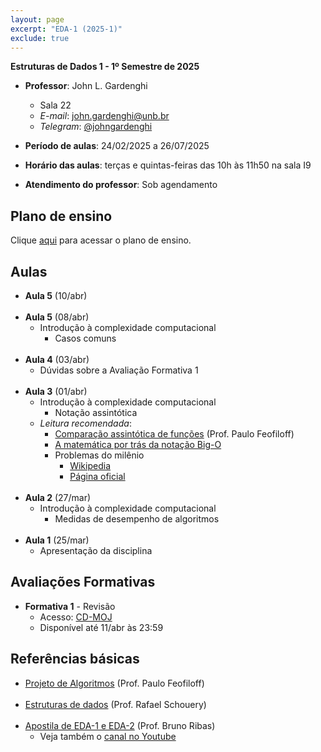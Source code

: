 ```yaml
---
layout: page
excerpt: "EDA-1 (2025-1)"
exclude: true
---
```


**Estruturas de Dados 1 - 1º Semestre de 2025**

* **Professor**: John L. Gardenghi
  + Sala 22
  + *E-mail*: john.gardenghi@unb.br
  + *Telegram*: <a href="https://t.me/johngardenghi" target="_blank">@johngardenghi</a>

* **Período de aulas**: 24/02/2025 a 26/07/2025
* **Horário das aulas**: terças e quintas-feiras das 10h às 11h50 na sala I9
* **Atendimento do professor**: Sob agendamento

## Plano de ensino

Clique <a href="plano_eda1_25_1.pdf" target="_blank">aqui</a> para acessar o plano de ensino.

## Aulas

* **Aula 5** (10/abr)
<br><br>
* **Aula 5** (08/abr)
  + Introdução à complexidade computacional
    + Casos comuns
<br><br>
* **Aula 4** (03/abr)
  + Dúvidas sobre a Avaliação Formativa 1
<br><br>
* **Aula 3** (01/abr)
  + Introdução à complexidade computacional
    + Notação assintótica
  + *Leitura recomendada*:
    + <a href="https://www.ime.usp.br/~pf/analise_de_algoritmos/aulas/Oh.html" target="_blank">Comparação assintótica de funções</a> (Prof. Paulo Feofiloff)
    + <a href="https://towardsdatascience.com/the-math-behind-big-o-and-other-asymptotic-notations-64487889f33f" target="_blank">A matemática por trás da notação Big-O</a>
    + Problemas do milênio
      + <a href="https://pt.wikipedia.org/wiki/Problemas_do_Pr%C3%A9mio_Millennium" target="_blank">Wikipedia</a>
      + <a href="https://www.claymath.org/millennium-problems/" target="_blank">Página oficial</a>
<br><br>
* **Aula 2** (27/mar)
  + Introdução à complexidade computacional
    + Medidas de desempenho de algoritmos
<br><br>
* **Aula 1** (25/mar)
  + Apresentação da disciplina

## Avaliações Formativas

* **Formativa 1** - Revisão
  + Acesso: <a href="https://moj.naquadah.com.br/cgi-bin/contest.sh/jl_eda1_f1_2025_1" target="_blank">CD-MOJ</a>
  + Disponível até 11/abr às 23:59

## Referências básicas

* <a href="https://www.ime.usp.br/~pf/algoritmos/index.html" target="_blank">Projeto de Algoritmos</a> (Prof. Paulo Feofiloff)
<br><br>
* <a href="https://www.ic.unicamp.br/~rafael/mc202.html" target="_blank">Estruturas de dados</a> (Prof. Rafael Schouery)
<br><br>
* <a href="https://www.brunoribas.com.br/apostila-eda/" target="_blank">Apostila de EDA-1 e EDA-2</a> (Prof. Bruno Ribas)
  + Veja também o <a href="https://www.youtube.com/@ProfBrunoRibas" target="_blank">canal no Youtube</a>
